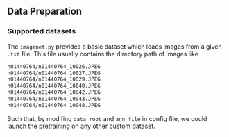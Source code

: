 ## Data Preparation

### Supported datasets
The `imagenet.py` provides a basic dataset which loads images from a given `.txt` file. This file usually contains the directory path of images like
```bash
n01440764/n01440764_10026.JPEG
n01440764/n01440764_10027.JPEG
n01440764/n01440764_10029.JPEG
n01440764/n01440764_10040.JPEG
n01440764/n01440764_10042.JPEG
n01440764/n01440764_10043.JPEG
n01440764/n01440764_10048.JPEG
```
Such that, by modifing `data_root` and `ann_file` in config file, we could launch the pretraining on any other custom dataset. 
